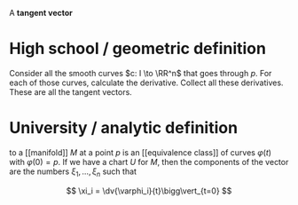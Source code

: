 A **tangent vector** 

# High school / geometric definition

Consider all the smooth curves $c: I \to \RR^n$ that goes through $p$. For each of those curves, calculate the derivative. Collect all these derivatives. These are all the tangent vectors.


# University / analytic definition

to a [[manifold]] $M$ at a point $p$ is an [[equivalence class]] of curves $\varphi(t)$ with $\varphi(0)=p$. If we have a chart $U$ for $M$, then the components of the vector are the numbers $\xi_1, \dots, \xi_n$ such that

$$
\xi_i = \dv{\varphi_i}{t}\bigg\vert_{t=0}
$$